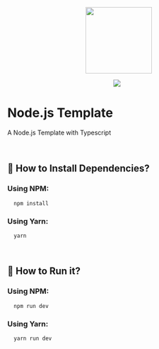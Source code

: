 <p align="center">
    <img src="https://nodejs.org/static/images/logo.svg" style='width: 150px; '/>
  <p align='center'>
     <img src="https://img.shields.io/badge/Template-Node.js-green" />
     &nbsp;
  </p>
</p>

# Node.js Template

A Node.js Template with Typescript

<br/>

## 💾 How to Install Dependencies?

### Using NPM:

```
  npm install
```

### Using Yarn:

```
  yarn
```

<br/>

## 🚀 How to Run it?

### Using NPM:

```
  npm run dev
```

### Using Yarn:

```
  yarn run dev
```
